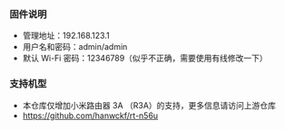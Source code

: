 ### 固件说明 ###
* 管理地址：192.168.123.1 
* 用户名和密码：admin/admin
* 默认 Wi-Fi 密码：12346789（似乎不正确，需要使用有线修改一下）

### 支持机型 ###
* 本仓库仅增加小米路由器 3A （R3A）的支持，更多信息请访问上游仓库
* https://github.com/hanwckf/rt-n56u
